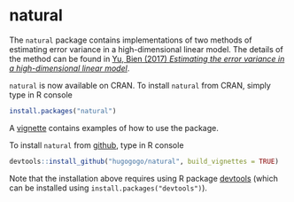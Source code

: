# natural

The `natural` package contains implementations of two methods of estimating error variance in a high-dimensional linear model.
The details of the method can be found in 
[Yu, Bien (2017) *Estimating the error variance in a high-dimensional linear model*](https://arxiv.org/abs/1712.02412).

`natural` is now available on CRAN. To install `natural` from CRAN, simply type in R console
```R
install.packages("natural")
```
A [vignette](https://cran.r-project.org/web/packages/natural/vignettes/using_natural.html) contains examples of how to use the package.

To install `natural` from [github](http://github.com), type in R console
```R
devtools::install_github("hugogogo/natural", build_vignettes = TRUE)
```
Note that the installation above requires using R package [devtools](https://cran.r-project.org/web/packages/devtools/index.html)
(which can be installed using `install.packages("devtools")`).
